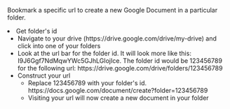 Bookmark a specific url to create a new Google Document in a particular folder.


  <li>Get folder's id
    <ul>
      <li>Navigate to your drive (https://drive.google.com/drive/my-drive) and click into one of your folders
      <li>Look at the url bar for the folder id. It will look more like this: I9J6Ggf7NdMqwYWc5GJhLGIojIce. The folder id would be 123456789 for the following url: https://drive.google.com/drive/folders/123456789
    
  

  <li>Construct your url
    <ul>
      <li>Replace 123456789 with your folder's id. https://docs.google.com/document/create?folder=123456789
    
  

  <li>Visiting your url will now create a new document in your folder
